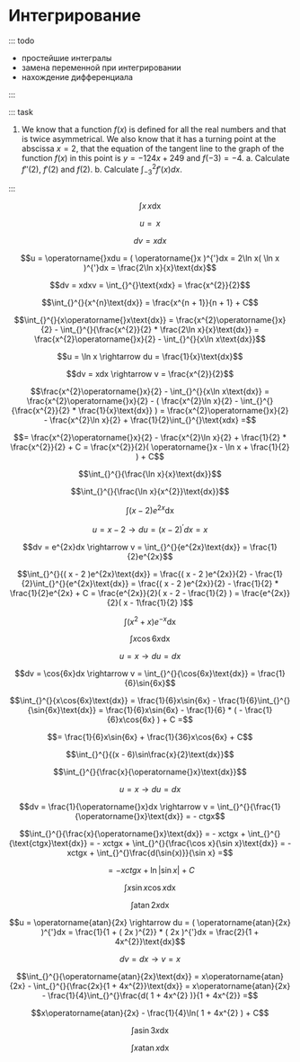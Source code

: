 # Интегрирование

::: todo

- простейшие интегралы
- замена переменной при интегрировании
- нахождение дифференциала

:::

::: task

1. We know that a function $f(x)$ is defined for all the real numbers and that is twice asymmetrical. We also know that it has a turning point at the abscissa $x = 2$, that the equation of the tangent line to the graph of the function $f(x)$ in this point is $y = -124x + 249$ and $f(-3) = -4$.
   a. Calculate $f''(2)$, $f'(2)$ and $f(2)$.
   b. Calculate $\int_{-3}^{2} f'(x) dx$.

:::

$$\int_{}^{}{x\operatorname{}x\text{dx}}$$

$$u = \operatorname{}x$$

$$dv = xdx$$

$$u = \operatorname{}xdu = ( \operatorname{}x )^{'}dx = 2\ln x( \ln x )^{'}dx = \frac{2\ln x}{x}\text{dx}$$

$$dv = xdxv = \int_{}^{}\text{xdx} = \frac{x^{2}}{2}$$

$$\int_{}^{}{x^{n}\text{dx}} = \frac{x^{n + 1}}{n + 1} + C$$

$$\int_{}^{}{x\operatorname{}x\text{dx}} = \frac{x^{2}\operatorname{}x}{2} - \int_{}^{}{\frac{x^{2}}{2} * \frac{2\ln x}{x}\text{dx}} = \frac{x^{2}\operatorname{}x}{2} - \int_{}^{}{x\ln x\text{dx}}$$

$$u = \ln x \rightarrow du = \frac{1}{x}\text{dx}$$

$$dv = xdx \rightarrow v = \frac{x^{2}}{2}$$

$$\frac{x^{2}\operatorname{}x}{2} - \int_{}^{}{x\ln x\text{dx}} = \frac{x^{2}\operatorname{}x}{2} - ( \frac{x^{2}\ln x}{2} - \int_{}^{}{\frac{x^{2}}{2} * \frac{1}{x}\text{dx}} ) = \frac{x^{2}\operatorname{}x}{2} - \frac{x^{2}\ln x}{2} + \frac{1}{2}\int_{}^{}\text{xdx} =$$

$$= \frac{x^{2}\operatorname{}x}{2} - \frac{x^{2}\ln x}{2} + \frac{1}{2} * \frac{x^{2}}{2} + C = \frac{x^{2}}{2}( \operatorname{}x - \ln x + \frac{1}{2} ) + C$$

$$\int_{}^{}{\frac{\ln x}{x}\text{dx}}$$

$$\int_{}^{}{\frac{\ln x}{x^{2}}\text{dx}}$$

$$\int_{}^{}{( x - 2 )e^{2x}\text{dx}}$$

$$u = x - 2 \rightarrow du = ( x - 2 )^{'}dx = x$$

$$dv = e^{2x}dx \rightarrow v = \int_{}^{}{e^{2x}\text{dx}} = \frac{1}{2}e^{2x}$$

$$\int_{}^{}{( x - 2 )e^{2x}\text{dx}} = \frac{( x - 2 )e^{2x}}{2} - \frac{1}{2}\int_{}^{}{e^{2x}\text{dx}} = \frac{( x - 2 )e^{2x}}{2} - \frac{1}{2} * \frac{1}{2}e^{2x} + C = \frac{e^{2x}}{2}( x - 2 - \frac{1}{2} ) = \frac{e^{2x}}{2}( x - 1\frac{1}{2} )$$

$$\int_{}^{}{( x^{2} + x )e^{- x}\text{dx}}$$

$$\int_{}^{}{x\cos{6x}\text{dx}}$$

$$u = x \rightarrow du = dx$$

$$dv = \cos{6x}dx \rightarrow v = \int_{}^{}{\cos{6x}\text{dx}} = \frac{1}{6}\sin{6x}$$

$$\int_{}^{}{x\cos{6x}\text{dx}} = \frac{1}{6}x\sin{6x} - \frac{1}{6}\int_{}^{}{\sin{6x}\text{dx}} = \frac{1}{6}x\sin{6x} - \frac{1}{6} * ( - \frac{1}{6}x\cos{6x} ) + C =$$

$$= \frac{1}{6}x\sin{6x} + \frac{1}{36}x\cos{6x} + C$$

$$\int_{}^{}{(x - 6)\sin\frac{x}{2}\text{dx}}$$

$$\int_{}^{}{\frac{x}{\operatorname{}x}\text{dx}}$$

$$u = x \rightarrow du = dx$$

$$dv = \frac{1}{\operatorname{}x}dx \rightarrow v = \int_{}^{}{\frac{1}{\operatorname{}x}\text{dx}} = - ctgx$$

$$\int_{}^{}{\frac{x}{\operatorname{}x}\text{dx}} = - xctgx + \int_{}^{}{\text{ctgx}\text{dx}} = - xctgx + \int_{}^{}{\frac{\cos x}{\sin x}\text{dx}} = - xctgx + \int_{}^{}\frac{d(\sin{x)}}{\sin x} =$$

$$= - xctgx + \ln\left| \sin x \right| + C$$

$$\int_{}^{}{x\sin x\cos x\text{dx}}$$

$$\int_{}^{}{\operatorname{atan}{2x}\text{dx}}$$

$$u = \operatorname{atan}{2x} \rightarrow du = ( \operatorname{atan}{2x} )^{'}dx = \frac{1}{1 + ( 2x )^{2}} * ( 2x )^{'}dx = \frac{2}{1 + 4x^{2}}\text{dx}$$

$$dv = dx \rightarrow v = x$$

$$\int_{}^{}{\operatorname{atan}{2x}\text{dx}} = x\operatorname{atan}{2x} - \int_{}^{}{\frac{2x}{1 + 4x^{2}}\text{dx}} = x\operatorname{atan}{2x} - \frac{1}{4}\int_{}^{}\frac{d( 1 + 4x^{2} )}{1 + 4x^{2}} =$$

$$x\operatorname{atan}{2x} - \frac{1}{4}\ln( 1 + 4x^{2} ) + C$$

$$\int_{}^{}{\operatorname{asin}{3x}\text{dx}}$$

$$\int_{}^{}{x\operatorname{atan}x\text{dx}}$$

